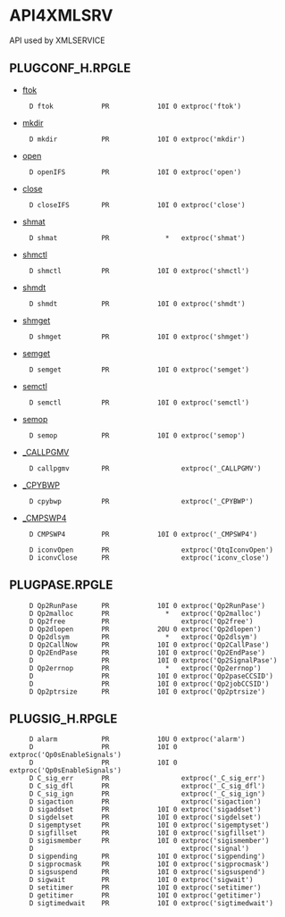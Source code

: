 # API4XMLSRV
API used by XMLSERVICE

## PLUGCONF\_H.RPGLE     

* [ftok](https://www.ibm.com/docs/en/i/7.4?topic=ssw_ibm_i_74/apis/p0zftok.htm)

```
     D ftok            PR            10I 0 extproc('ftok')
```

* [mkdir](https://www.ibm.com/docs/en/i/7.4?topic=ssw_ibm_i_74/apis/mkdir.htm)

```
     D mkdir           PR            10I 0 extproc('mkdir')
```

* [open](https://www.ibm.com/docs/en/i/7.4?topic=ssw_ibm_i_74/apis/open.htm)

```
     D openIFS         PR            10I 0 extproc('open')
```

* [close](https://www.ibm.com/docs/en/i/7.4?topic=ssw_ibm_i_74/apis/close.htm)

```
     D closeIFS        PR            10I 0 extproc('close')
```

* [shmat](https://www.ibm.com/docs/en/i/7.4?topic=ssw_ibm_i_74/apis/ipcshmat.htm)

```
     D shmat           PR              *   extproc('shmat')
```

* [shmctl](https://www.ibm.com/docs/it/i/7.4?topic=ssw_ibm_i_74/apis/ipcshmct.htm)

```
     D shmctl          PR            10I 0 extproc('shmctl')
```

* [shmdt](https://www.ibm.com/docs/it/i/7.4?topic=ssw_ibm_i_74/apis/ipcshmdt.htm)

```
     D shmdt           PR            10I 0 extproc('shmdt')
```

* [shmget](https://www.ibm.com/docs/it/i/7.4?topic=ssw_ibm_i_74/apis/ipcshmgt.htm)

```
     D shmget          PR            10I 0 extproc('shmget')
```

* [semget](https://www.ibm.com/docs/en/i/7.4?topic=ssw_ibm_i_74/apis/ipcsemgt.htm)

```
     D semget          PR            10I 0 extproc('semget')
```

* [semctl](https://www.ibm.com/docs/en/i/7.4?topic=ssw_ibm_i_74/apis/ipcsemct.htm)

```
     D semctl          PR            10I 0 extproc('semctl')
```

* [semop](https://www.ibm.com/docs/en/i/7.4?topic=ssw_ibm_i_74/apis/ipcsemop.htm)

```
     D semop           PR            10I 0 extproc('semop')
```

* [_CALLPGMV](https://www.ibm.com/docs/en/i/7.4?topic=instructions-call-program-variable-length-argument-list-callpgmv)

```
     D callpgmv        PR                  extproc('_CALLPGMV')
```

* [_CPYBWP](https://www.ibm.com/docs/en/i/7.4?topic=instructions-copy-bytes-pointers-cpybwp)

```
     D cpybwp          PR                  extproc('_CPYBWP')
```

* [_CMPSWP4](https://www.ibm.com/docs/en/i/7.4?topic=instructions-compare-swap-cmpsw)


```
     D CMPSWP4         PR            10I 0 extproc('_CMPSWP4')
```

```
     D iconvOpen       PR                  extproc('QtqIconvOpen')
     D iconvClose      PR                  extproc('iconv_close')
```

## PLUGPASE.RPGLE     

```
     D Qp2RunPase      PR            10I 0 extproc('Qp2RunPase')
     D Qp2malloc       PR              *   extproc('Qp2malloc')
     D Qp2free         PR                  extproc('Qp2free')
     D Qp2dlopen       PR            20U 0 extproc('Qp2dlopen')
     D Qp2dlsym        PR              *   extproc('Qp2dlsym')
     D Qp2CallNow      PR            10I 0 extproc('Qp2CallPase')
     D Qp2EndPase      PR            10I 0 extproc('Qp2EndPase')
     D                 PR            10I 0 extproc('Qp2SignalPase')
     D Qp2errnop       PR              *   extproc('Qp2errnop')
     D                 PR            10I 0 extproc('Qp2paseCCSID')
     D                 PR            10I 0 extproc('Qp2jobCCSID')
     D Qp2ptrsize      PR            10I 0 extproc('Qp2ptrsize')
```

## PLUGSIG_H.RPGLE

```
     D alarm           PR            10U 0 extproc('alarm')
     D                 PR            10I 0 extproc('Qp0sEnableSignals')
     D                 PR            10I 0 extproc('Qp0sEnableSignals')
     D C_sig_err       PR                  extproc('_C_sig_err')
     D C_sig_dfl       PR                  extproc('_C_sig_dfl')
     D C_sig_ign       PR                  extproc('_C_sig_ign')
     D sigaction       PR                  extproc('sigaction')
     D sigaddset       PR            10I 0 extproc('sigaddset')
     D sigdelset       PR            10I 0 extproc('sigdelset')
     D sigemptyset     PR            10I 0 extproc('sigemptyset')
     D sigfillset      PR            10I 0 extproc('sigfillset')
     D sigismember     PR            10I 0 extproc('sigismember')
     D                                     extproc('signal')
     D sigpending      PR            10I 0 extproc('sigpending')
     D sigprocmask     PR            10I 0 extproc('sigprocmask')
     D sigsuspend      PR            10I 0 extproc('sigsuspend')
     D sigwait         PR            10I 0 extproc('sigwait')
     D setitimer       PR            10I 0 extproc('setitimer')
     D getitimer       PR            10I 0 extproc('getitimer')
     D sigtimedwait    PR            10I 0 extproc('sigtimedwait')
```
